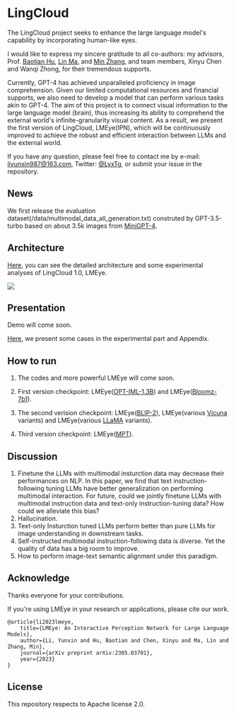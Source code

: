 # LingCloud

The LingCloud project seeks to enhance the large language model's capability by incorporating human-like eyes. 

I would like to express my sincere gratitude to all co-authors: my advisors, Prof. [Baotian Hu](http://faculty.hitsz.edu.cn/hubaotian), [Lin Ma](https://forestlinma.com/), and [Min Zhang](http://faculty.hitsz.edu.cn/MinZhang), and team members, Xinyu Chen and Wanqi Zhong, for their tremendous supports.

Currently, GPT-4 has achieved unparalleled proficiency in image comprehension. Given our limited computational resources and financial supports, we also need to develop a model that can perform various tasks akin to GPT-4. The aim of this project is to connect visual information to the large language model (brain), thus increasing its ability to comprehend the external world's infinite-granularity visual content. As a result, we present the first version of LingCloud, LMEye(IPN), which will be continuously improved to achieve the robust and efficient interaction between LLMs and the external world.

If you have any question, please feel free to contact me by e-mail: liyunxin987@163.com, Twitter: [@LyxTg](https://twitter.com/LyxTg), or submit your issue in the repository.

## News
We first release the evaluation dataset(/data/multimodal_data_all_generation.txt) construted by GPT-3.5-turbo based on about 3.5k images from [MiniGPT-4](https://github.com/Vision-CAIR/MiniGPT-4).


## Architecture

[Here](https://arxiv.org/abs/2305.03701), you can see the detailed architecture and some experimental analyses of LingCloud 1.0, LMEye.

![](https://github.com/YunxinLi/LingCloud/blob/main/images/model.png)

## Presentation

Demo will come soon.

[Here](https://arxiv.org/abs/2305.03701), we present some cases in the experimental part and Appendix.

## How to run

1. The codes and more powerful LMEye will come soon.

2. First version checkpoint: LMEye([OPT-IML-1.3B](https://huggingface.co/facebook/opt-iml-1.3b)) and LMEye([Bloomz-7b1](https://huggingface.co/bigscience/bloomz)).

3. The second verision checkpoint: LMEye([BLIP-2](https://huggingface.co/docs/transformers/model_doc/blip-2)), LMEye(various [Vicuna](https://huggingface.co/lmsys/vicuna-13b-delta-v0) variants) and LMEye(various [LLaMA](https://huggingface.co/docs/transformers/main/model_doc/llama) variants).

4. Third version checkpoint: LMEye([MPT](https://huggingface.co/mosaicml/mpt-7b)).


## Discussion

1. Finetune the LLMs with multimodal insturction data may decrease their performances on NLP. In this paper, we find that text instruction-following tuning LLMs have better generalization on performing multimodal interaction.
For future, could we jointly finetune LLMs with multimodal instruction data and text-only instruction-tuning data? How could we alleviate this bias?<br>
2. Hallucination. 
3. Text-only Insturction tuned LLMs perform better than pure LLMs for image understanding in downstream tasks.
4. Self-instructed multimodal instruction-following data is diverse. Yet the quality of data has a big room to improve. 
5. How to perform image-text semantic alignment under this paradigm.

## Acknowledge
Thanks everyone for your contributions.

If you're using LMEye in your research or applications, please cite our work.
```
@article{li2023lmeye,
    title={LMEye: An Interactive Perception Network for Large Language Models},
    author={Li, Yunxin and Hu, Baotian and Chen, Xinyu and Ma, Lin and Zhang, Min},
    journal={arXiv preprint arXiv:2305.03701},
    year={2023}
}
```
## License
This repository respects to Apache license 2.0.




